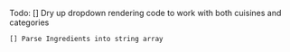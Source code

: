 Todo:
    [] Dry up dropdown rendering code to work with both cuisines and categories

    [] Parse Ingredients into string array